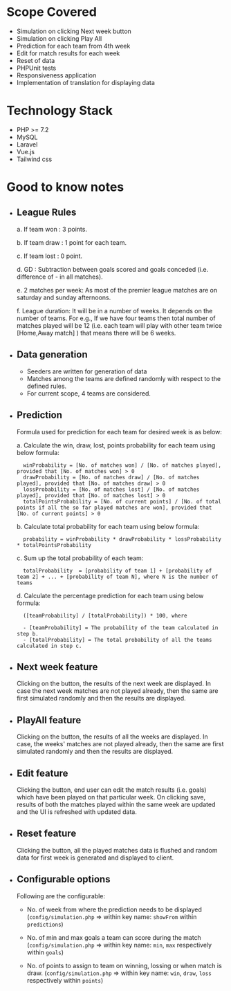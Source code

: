 # Scope Covered

- Simulation on clicking Next week button
- Simulation on clicking Play All
- Prediction for each team from 4th week
- Edit for match results for each week
- Reset of data
- PHPUnit tests
- Responsiveness application
- Implementation of translation for displaying data

# Technology Stack

- PHP >= 7.2
- MySQL
- Laravel
- Vue.js
- Tailwind css

# Good to know notes

- ## League Rules

    a. If team won : 3 points.

    b. If team draw : 1 point for each team.

    c. If team lost : 0 point.
    
    d. GD : Subtraction between goals scored and goals conceded (i.e.  difference of <goals scored> - <goal conceded> in all matches).
    
    e. 2 matches per week: As most of the premier league matches are on saturday and sunday afternoons.

    f. League duration: It will be in a number of weeks. It depends on the number of teams. For e.g.,  If we have four teams then total number of matches played will be 12 (i.e. each team will play with other team twice [Home,Away match] ) that means there will be 6 weeks. 


- ## Data generation

    - Seeders are written for generation of data
    - Matches among the teams are defined randomly with respect to the defined rules.
    - For current scope, 4 teams are considered.

- ## Prediction

    Formula used for prediction for each team for desired week is as below:

    a. Calculate the win, draw, lost, points probability for each team using below formula:
    
        winProbability = [No. of matches won] / [No. of matches played], provided that [No. of matches won] > 0
        drawProbability = [No. of matches draw] / [No. of matches played], provided that [No. of matches draw] > 0
        lossProbability = [No. of matches lost] / [No. of matches played], provided that [No. of matches lost] > 0
        totalPointsProbability = [No. of current points] / [No. of total points if all the so far played matches are won], provided that [No. of current points] > 0

    b. Calculate total probability for each team using below formula:
    
        probability = winProbability * drawProbability * lossProbability * totalPointsProbability

    c. Sum up the total probability of each team:
    
        totalProbability  = [probability of team 1] + [probability of team 2] + ... + [probability of team N], where N is the number of teams

    d. Calculate the percentage prediction for each team using below formula:
    
        ([teamProbability] / [totalProbability]) * 100, where
        
        - [teamProbability] = The probability of the team calculated in step b.
        - [totalProbability] = The total probability of all the teams calculated in step c.

- ## Next week feature

    Clicking on the button, the results of the next week are displayed. In case the next week matches are not played already, then the same are first simulated randomly and then the results are displayed.

- ## PlayAll feature

    Clicking on the button, the results of all the weeks are displayed. In case, the weeks' matches are not played already, then the same are first simulated randomly and then the results are displayed.

- ## Edit feature
    
    Clicking the button, end user can edit the match results (i.e. goals) which have been played on that particular week. On clicking save, results of both the matches played within the same week are updated and the UI is refreshed with updated data.

- ## Reset feature

    Clicking the button, all the played matches data is flushed and random data for first week is generated and displayed to client.

- ## Configurable options

    Following are the configurable:
    - No. of week from where the prediction needs to be displayed (```config/simulation.php``` => within key name: ```showFrom``` within ```predictions```)
    
    - No. of min and max goals a team can score during the match (```config/simulation.php``` => within key name: ```min```, ```max``` respectively within ```goals```)
    
    - No. of points to assign to team on winning, lossing or when match is draw. (```config/simulation.php``` => within key name: ```win```, ```draw```, ```loss``` respectively within ```points```)
